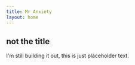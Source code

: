 ```yaml
---
title: Mr Anxiety
layout: home
---
```


## not the title
I'm still building it out, this is just placeholder text.
